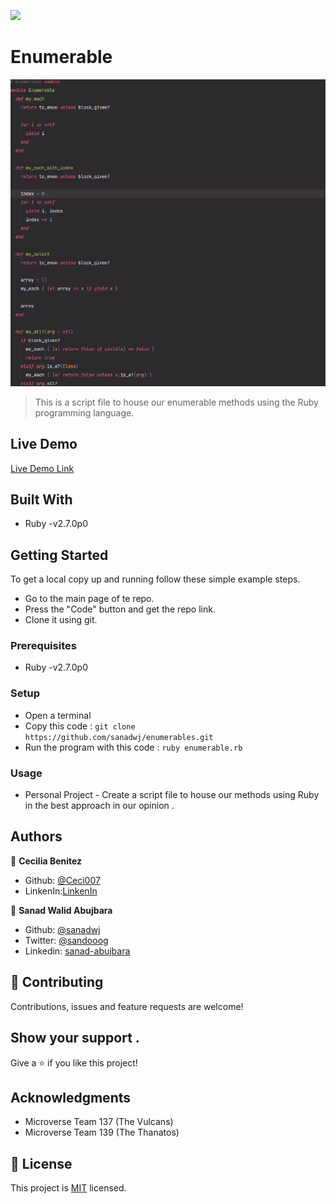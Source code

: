 
![](https://img.shields.io/badge/Microverse-blueviolet)

# Enumerable

![screenshot](./Screenshot.png)

> This is a script file to house our enumerable methods using the Ruby programming language.

## Live Demo
[Live Demo Link](https://repl.it/@Sanadwj/FumblingSizzlingParameter#main.rb)

## Built With

- Ruby -v2.7.0p0


## Getting Started

To get a local copy up and running follow these simple example steps.

- Go to the main page of te repo.
- Press the "Code" button and get the repo link.
- Clone it using git.

### Prerequisites

- Ruby -v2.7.0p0


### Setup
 - Open a terminal
 - Copy this code : 
        ```
        git clone https://github.com/sanadwj/enumerables.git
        ```
- Run the program with this code :
        ```
        ruby enumerable.rb
        ```

### Usage

- Personal Project - Create a script file to house our methods using Ruby in the best approach in our opinion . 

## Authors

👤 **Cecilia Benitez**

- Github: [@Ceci007](https://github.com/Ceci007)
- LinkenIn:[LinkenIn](https://www.linkedin.com/in/cecilia-ben%C3%ADtez-casaccia-498669185/) 

👤 **Sanad Walid Abujbara**

- Github: [@sanadwj](https://github.com/githubhandle)
- Twitter: [@sandooog](https://twitter.com/sandooog)
- Linkedin: [sanad-abujbara](https://linkedin.com/in/sanad-abujbara)

## 🤝 Contributing

Contributions, issues and feature requests are welcome!


## Show your support .

Give a ⭐️ if you like this project!

## Acknowledgments

- Microverse Team 137 (The Vulcans)
- Microverse Team 139 (The Thanatos)

## 📝 License

This project is [MIT](lic.url) licensed.

